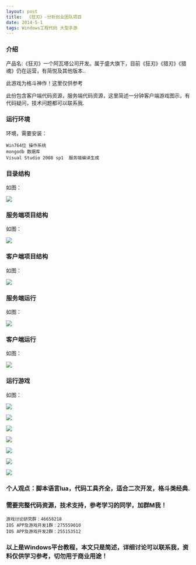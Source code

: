 ```yaml
---
layout: post
title:  《狂刃》-分析创业团队项目
date: 2014-5-1
tags: Windows工程代码 大型手游
---
```



### 介绍

产品名:《狂刃》一个阿瓦塔公司开发。属于盛大旗下，目前《狂刃》《猎刃》《猎魂》仍在运营，有简悦及其他版本..

此游戏为格斗神作！这里仅供参考

此份包含客户端代码资源，服务端代码资源，这里简述一分钟客户端游戏图示，有代码疑问，技术问题都可以联系我.


### 运行环境

环境，需要安装：

``` 
Win764位 操作系统
mongodb 数据库
Visual Studio 2008 sp1  服务端编译生成
``` 

### 目录结构

如图：

![](/images/posts/kr/kr-1.jpg)


### 服务端项目结构

如图：

![](/images/posts/kr/kr-2.jpg)

### 客户端项目结构

如图：

![](/images/posts/kr/kr-3.jpg)

### 服务端运行

如图：

![](/images/posts/kr/kr-4.jpg)

### 客户端运行

如图：

![](/images/posts/kr/kr-5.jpg)

### 运行游戏

如图：

![](/images/posts/kr/kr-6.jpg)

![](/images/posts/kr/kr-7.jpg)

![](/images/posts/kr/kr-8.jpg)

![](/images/posts/kr/kr-9.jpg)

![](/images/posts/kr/kr-10.jpg)

![](/images/posts/kr/kr-11.jpg)

![](/images/posts/kr/kr-12.jpg)


### 个人观点：脚本语言lua，代码工具齐全，适合二次开发，格斗类经典.

### 需要完整代码资源，技术支持，参考学习的同学，加群M我！

``` 
游戏讨论研究群：46658218
IOS APP及游戏开发1群：275559010
IOS APP及游戏开发2群：255153512
``` 

### 以上是Windows平台教程，本文只是简述，详细讨论可以联系我，资料仅供学习参考，切勿用于商业用途！